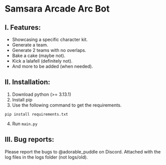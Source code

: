 # Samsara Arcade Arc Bot
## I. Features:
- Showcasing a specific character kit.
- Generate a team.
- Generate 2 teams with no overlaps.
- Bake a cake (maybe not).
- Kick a lalafell (definitely not).
- And more to be added (when needed).
## II. Installation:
1. Download python (>= 3.13.1)
2. Install pip
3. Use the following command to get the requirements.
```shell
pip install requirements.txt
```
4. Run `main.py`
## III. Bug reports:
Please report the bugs to @adorable_puddle on Discord. Attached with the log files in the logs folder (not logs/old).